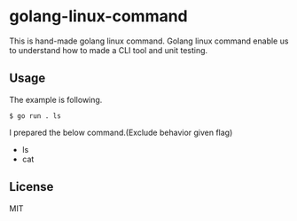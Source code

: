 # golang-linux-command
This is hand-made golang linux command.
Golang linux command enable us to understand how to made a CLI tool and unit testing.

## Usage

The example is following.

```
$ go run . ls
```

I prepared the below command.(Exclude behavior given flag)
- ls
- cat

## License
MIT

